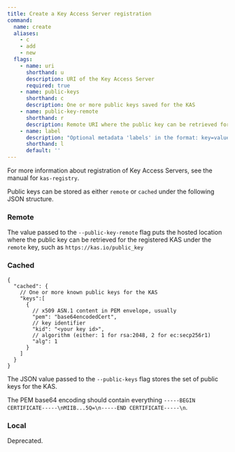```yaml
---
title: Create a Key Access Server registration
command:
  name: create
  aliases:
    - c
    - add
    - new
  flags:
    - name: uri
      shorthand: u
      description: URI of the Key Access Server
      required: true
    - name: public-keys
      shorthand: c
      description: One or more public keys saved for the KAS
    - name: public-key-remote
      shorthand: r
      description: Remote URI where the public key can be retrieved for the KAS
    - name: label
      description: "Optional metadata 'labels' in the format: key=value"
      shorthand: l
      default: ''
---
```


For more information about registration of Key Access Servers, see the manual for `kas-registry`.

Public keys can be stored as either `remote` or `cached` under the following JSON structure.

### Remote

The value passed to the `--public-key-remote` flag puts the hosted location where the public key
can be retrieved for the registered KAS under the `remote` key, such as `https://kas.io/public_key`

### Cached

```json5
{
  "cached": {
    // One or more known public keys for the KAS
    "keys":[
      {
        // x509 ASN.1 content in PEM envelope, usually
        "pem": "base64encodedCert",
        // key identifier 
        "kid": "<your key id>",
        // algorithm (either: 1 for rsa:2048, 2 for ec:secp256r1)
        "alg": 1
      }
    ]
  }
}
```

The JSON value passed to the `--public-keys` flag stores the set of public keys for the KAS.

The PEM base64 encoding should contain everything `-----BEGIN CERTIFICATE-----\nMIIB...5Q=\n-----END CERTIFICATE-----\n`.

### Local

Deprecated.
